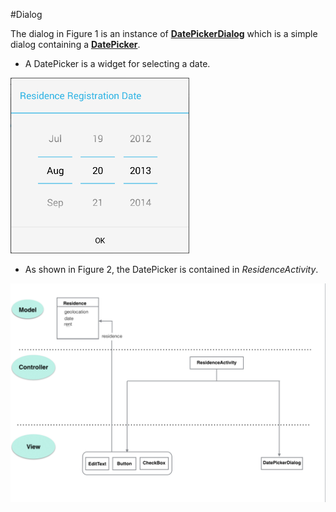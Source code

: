 #Dialog

The dialog in Figure 1 is an instance of [**DatePickerDialog**](http://developer.android.com/reference/android/app/DatePickerDialog.html) which is a simple dialog containing a [**DatePicker**](http://developer.android.com/reference/android/widget/DatePicker.html).

- A DatePicker is a widget for selecting a date.


![Figure 1: DatePicker widget](img/02.png)


- As shown in Figure 2, the DatePicker is contained in *ResidenceActivity*.

![Figure 2: Object diagram showing DatePickerDialog](img/03.png)
